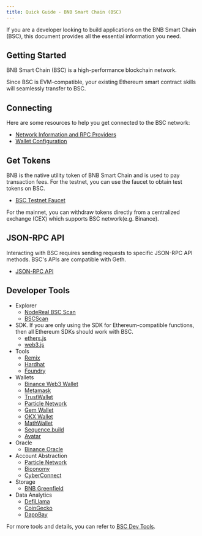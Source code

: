 ```yaml
---
title: Quick Guide - BNB Smart Chain (BSC)
---
```


If you are a developer looking to build applications on the BNB Smart Chain (BSC), this document provides all the essential information you need.

## Getting Started

BNB Smart Chain (BSC) is a high-performance blockchain network.

Since BSC is EVM-compatible, your existing Ethereum smart contract skills will seamlessly transfer to BSC.

## Connecting

Here are some resources to help you get connected to the BSC network:

- [Network Information and RPC Providers](json_rpc/json-rpc-endpoint.md)
- [Wallet Configuration](./wallet-configuration.md)

## Get Tokens

BNB is the native utility token of BNB Smart Chain and is used to pay transaction fees. For the testnet, you can use the faucet to obtain test tokens on BSC.

- [BSC Testnet Faucet](./faucet.md)

For the mainnet, you can withdraw tokens directly from a centralized exchange (CEX) which supports BSC network(e.g. Binance).

## JSON-RPC API

Interacting with BSC requires sending requests to specific JSON-RPC API methods. BSC's APIs are compatible with Geth.
- [JSON-RPC API](json_rpc/json-rpc-endpoint.md)

## Developer Tools
- Explorer
    - [NodeReal BSC Scan](https://bsctrace.com/)
    - [BSCScan](https://bscscan.com/)
- SDK. If you are only using the SDK for Ethereum-compatible functions, then all Ethereum SDKs should work with BSC.
    - [ethers.js](https://docs.ethers.io)
    - [web3.js](https://web3js.readthedocs.io)
- Tools
    - [Remix](https://remix.ethereum.org)
    - [Hardhat](https://hardhat.org)
    - [Foundry](https://book.getfoundry.sh/)
- Wallets
    - [Binance Web3 Wallet](https://www.binance.com/en/web3wallet)
    - [Metamask](https://metamask.io/)
    - [TrustWallet](https://trustwallet.com/)
    - [Particle Network](https://wallet.particle.network/)
    - [Gem Wallet](https://gemwallet.com/)
    - [OKX Wallet](https://www.okx.com/nl/web3)
    - [MathWallet](https://mathwallet.org/en-us/)
    - [Sequence.build](https://sequence.build/landing)
    - [Avatar](https://avatarwallet.io/)
- Oracle
    - [Binance Oracle](https://oracle.binance.com/docs/)
- Account Abstraction
    - [Particle Network](https://wallet.particle.network/)
    - [Biconomy](https://docs.biconomy.io/supportedchains/)
    - [CyberConnect](https://cyberconnect.me/)
- Storage
    - [BNB Greenfield](https://greenfield.bnbchain.org/en)
- Data Analytics
    - [DefiLlama](https://defillama.com/chain/BSC)
    - [CoinGecko](https://www.coingecko.com/en/chains/binance-smart-chain)
    - [DappBay](https://dappbay.bnbchain.org/ranking/chain/bnb-smart-chain)

For more tools and details, you can refer to [BSC Dev Tools](https://www.bnbchain.org/en/dev-tools).